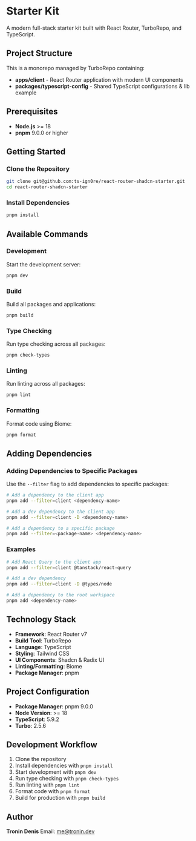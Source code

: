 # Starter Kit

A modern full-stack starter kit built with React Router, TurboRepo, and TypeScript.

## Project Structure

This is a monorepo managed by TurboRepo containing:

- **apps/client** - React Router application with modern UI components
- **packages/typescript-config** - Shared TypeScript configurations & lib example

## Prerequisites

- **Node.js** >= 18
- **pnpm** 9.0.0 or higher

## Getting Started

### Clone the Repository

```bash
git clone git@github.com:ts-ign0re/react-router-shadcn-starter.git
cd react-router-shadcn-starter
```

### Install Dependencies

```bash
pnpm install
```

## Available Commands

### Development

Start the development server:

```bash
pnpm dev
```

### Build

Build all packages and applications:

```bash
pnpm build
```

### Type Checking

Run type checking across all packages:

```bash
pnpm check-types
```

### Linting

Run linting across all packages:

```bash
pnpm lint
```

### Formatting

Format code using Biome:

```bash
pnpm format
```

## Adding Dependencies

### Adding Dependencies to Specific Packages

Use the `--filter` flag to add dependencies to specific packages:

```bash
# Add a dependency to the client app
pnpm add --filter=client <dependency-name>

# Add a dev dependency to the client app
pnpm add --filter=client -D <dependency-name>

# Add a dependency to a specific package
pnpm add --filter=<package-name> <dependency-name>
```

### Examples

```bash
# Add React Query to the client app
pnpm add --filter=client @tanstack/react-query

# Add a dev dependency
pnpm add --filter=client -D @types/node

# Add a dependency to the root workspace
pnpm add <dependency-name>
```

## Technology Stack

- **Framework**: React Router v7
- **Build Tool**: TurboRepo
- **Language**: TypeScript
- **Styling**: Tailwind CSS
- **UI Components**: Shadcn & Radix UI
- **Linting/Formatting**: Biome
- **Package Manager**: pnpm

## Project Configuration

- **Package Manager**: pnpm 9.0.0
- **Node Version**: >= 18
- **TypeScript**: 5.9.2
- **Turbo**: 2.5.6

## Development Workflow

1. Clone the repository
2. Install dependencies with `pnpm install`
3. Start development with `pnpm dev`
4. Run type checking with `pnpm check-types`
5. Run linting with `pnpm lint`
6. Format code with `pnpm format`
7. Build for production with `pnpm build`

## Author

**Tronin Denis**
Email: me@tronin.dev
